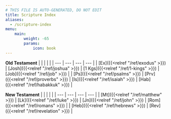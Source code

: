 ```yaml
---
# THIS FILE IS AUTO-GENERATED, DO NOT EDIT
title: Scripture Index
aliases:
  - /scripture-index
menu:
    main:
        weight: -65
        params:
            icon: book
---
```


**Old Testament**
|  |  |  |  |
| --- | --- | --- | --- |
| [Ex]({{<relref "/ref/exodus" >}}) | [Josh]({{<relref "/ref/joshua" >}}) | [1 Kgs]({{<relref "/ref/1-kings" >}}) | [Job]({{<relref "/ref/job" >}}) |
| [Ps]({{<relref "/ref/psalms" >}}) | [Prv]({{<relref "/ref/proverbs" >}}) | [Is]({{<relref "/ref/isaiah" >}}) | [Hab]({{<relref "/ref/habakkuk" >}}) |

**New Testament**
|  |  |  |  |
| --- | --- | --- | --- |
| [Mt]({{<relref "/ref/matthew" >}}) | [Lk]({{<relref "/ref/luke" >}}) | [Jn]({{<relref "/ref/john" >}}) | [Rom]({{<relref "/ref/romans" >}}) |
| [Heb]({{<relref "/ref/hebrews" >}}) | [Rev]({{<relref "/ref/revelation" >}}) |
